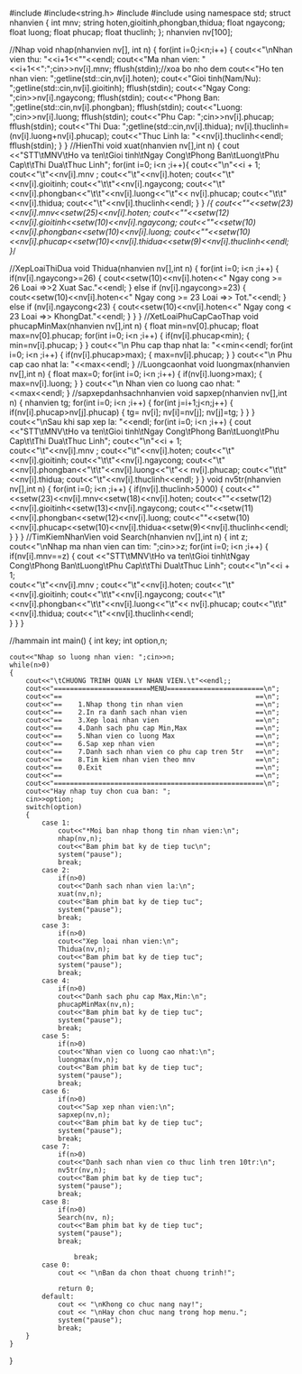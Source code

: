 #include<iostream>
#include<string.h>
#include<iomanip>
#include<fstream>
using namespace std;
struct nhanvien
{
	int mnv;
	string hoten,gioitinh,phongban,thidua;
	float ngaycong;
	float luong;
	float phucap;
	float thuclinh;
};
nhanvien nv[100];

//Nhap
void nhap(nhanvien nv[], int n)
{
	for(int	i=0;i<n;i++)
	{
	cout<<"\nNhan vien thu: "<<i+1<<""<<endl;
	cout<<"Ma nhan vien: "<<i+1<<":";cin>>nv[i].mnv;
	fflush(stdin);//xoa bo nho dem
	cout<<"Ho ten nhan vien: ";getline(std::cin,nv[i].hoten);
	cout<<"Gioi tinh(Nam/Nu): ";getline(std::cin,nv[i].gioitinh);
	fflush(stdin);
	cout<<"Ngay Cong: ";cin>>nv[i].ngaycong;
	fflush(stdin);
	cout<<"Phong Ban: ";getline(std::cin,nv[i].phongban);
	fflush(stdin);
	cout<<"Luong: ";cin>>nv[i].luong;
	fflush(stdin);
	cout<<"Phu Cap: ";cin>>nv[i].phucap;
	fflush(stdin);
	cout<<"Thi Dua: ";getline(std::cin,nv[i].thidua);
	nv[i].thuclinh=(nv[i].luong+nv[i].phucap);
	cout<<"Thuc Linh la: "<<nv[i].thuclinh<<endl;
	fflush(stdin);
}
}
//HienThi
void xuat(nhanvien nv[],int n)
{
 cout <<"STT\tMNV\tHo va ten\tGioi tinh\tNgay Cong\tPhong Ban\tLuong\tPhu Cap\t\tThi Dua\tThuc Linh";
	for(int i=0; i<n ;i++){
		cout<<"\n"<<i + 1;				
        cout<<"\t"<<nv[i].mnv ;
        cout<<"\t"<<nv[i].hoten;
        cout<<"\t"<<nv[i].gioitinh;
        cout<<"\t\t"<<nv[i].ngaycong;
        cout<<"\t"<<nv[i].phongban<<"\t\t"<<nv[i].luong<<"\t"<< nv[i].phucap;
        cout<<"\t\t"<<nv[i].thidua;
        cout<<"\t"<<nv[i].thuclinh<<endl;
    }
	}
	/*{
		cout<<""<<setw(23)<<nv[i].mnv<<setw(25)<<nv[i].hoten;
		cout<<""<<setw(12)<<nv[i].gioitinh<<setw(10)<<nv[i].ngaycong;
		cout<<""<<setw(10)<<nv[i].phongban<<setw(10)<<nv[i].luong;
		cout<<""<<setw(10)<<nv[i].phucap<<setw(10)<<nv[i].thidua<<setw(9)<<nv[i].thuclinh<<endl;
	}*/

//XepLoaiThiDua
void Thidua(nhanvien nv[],int n)
{
	for(int i=0; i<n ;i++)
	{
		if(nv[i].ngaycong>=26)
	{
			cout<<setw(10)<<nv[i].hoten<<" Ngay cong >= 26 Loai =>>2 Xuat Sac."<<endl;
	}
	else if (nv[i].ngaycong>=23)
	{
		cout<<setw(10)<<nv[i].hoten<<" Ngay cong >= 23 Loai =>> Tot."<<endl;
	}
	else if (nv[i].ngaycong<23)
	{
		cout<<setw(10)<<nv[i].hoten<<" Ngay cong < 23 Loai =>> KhongDat."<<endl;
	}
	}
}
//XetLoaiPhuCapCaoThap
void phucapMinMax(nhanvien nv[],int n)
{
	float min=nv[0].phucap;
	float max=nv[0].phucap;
	for(int i=0; i<n ;i++)
	{
		if(nv[i].phucap<min);
		{
			min=nv[i].phucap;
		}
	}
	cout<<"\n Phu cap thap nhat la: "<<min<<endl;
	for(int i=0; i<n ;i++)
	{
		if(nv[i].phucap>max);
		{
			max=nv[i].phucap;
		}
	}
	cout<<"\n Phu cap cao nhat la: "<<max<<endl;
}
//Luongcaonhat
void luongmax(nhanvien nv[],int n)
{
	float max=0;
	for(int i=0; i<n ;i++)
	{
		if(nv[i].luong>max);
		{
			max=nv[i].luong;
		}
	}
	cout<<"\n Nhan vien co luong cao nhat: "<<max<<endl;
}
//sapxepdanhsachnhanvien
void sapxep(nhanvien nv[],int n)
{
	nhanvien tg;
	for(int i=0; i<n ;i++)
	{
		for(int j=i+1;j<n;j++)
		{
			if(nv[i].phucap>nv[j].phucap)
			{
				tg= nv[i];
				nv[i]=nv[j];
				nv[j]=tg;
			}
		}
	}
	cout<<"\nSau khi sap xep la: "<<endl;
	for(int i=0; i<n ;i++)
	{
	cout <<"STT\tMNV\tHo va ten\tGioi tinh\tNgay Cong\tPhong Ban\tLuong\tPhu Cap\t\tThi Dua\tThuc Linh";
	    cout<<"\n"<<i + 1;				
        cout<<"\t"<<nv[i].mnv ;
        cout<<"\t"<<nv[i].hoten;
        cout<<"\t"<<nv[i].gioitinh;
        cout<<"\t\t"<<nv[i].ngaycong;
        cout<<"\t"<<nv[i].phongban<<"\t\t"<<nv[i].luong<<"\t"<< nv[i].phucap;
        cout<<"\t\t"<<nv[i].thidua;
        cout<<"\t"<<nv[i].thuclinh<<endl;
	}
}
void nv5tr(nhanvien nv[],int n)
{
	for(int i=0; i<n ;i++)
	{
		if(nv[i].thuclinh>5000)
		{
	    cout<<""<<setw(23)<<nv[i].mnv<<setw(18)<<nv[i].hoten;
		cout<<""<<setw(12)<<nv[i].gioitinh<<setw(13)<<nv[i].ngaycong;
		cout<<""<<setw(11)<<nv[i].phongban<<setw(12)<<nv[i].luong;
		cout<<""<<setw(10)<<nv[i].phucap<<setw(10)<<nv[i].thidua<<setw(9)<<nv[i].thuclinh<<endl;		
		}
	}
}
//TimKiemNhanVien
void Search(nhanvien nv[],int n)
{
	int z;
	cout<<"\nNhap ma nhan vien can tim: ";cin>>z;
	for(int i=0; i<n ;i++)
	{
		if(nv[i].mnv==z)
		{
	cout <<"STT\tMNV\tHo va ten\tGioi tinh\tNgay Cong\tPhong Ban\tLuong\tPhu Cap\t\tThi Dua\tThuc Linh";
		cout<<"\n"<<i + 1;				
        cout<<"\t"<<nv[i].mnv ;
        cout<<"\t"<<nv[i].hoten;
        cout<<"\t"<<nv[i].gioitinh;
        cout<<"\t\t"<<nv[i].ngaycong;
        cout<<"\t"<<nv[i].phongban<<"\t\t"<<nv[i].luong<<"\t"<< nv[i].phucap;
        cout<<"\t\t"<<nv[i].thidua;
        cout<<"\t"<<nv[i].thuclinh<<endl;		
		}
	}
}

//hammain
int  main()
{
	int key;
	int option,n;
    

	cout<<"Nhap so luong nhan vien: ";cin>>n;
	while(n>0)
	{
		cout<<"\tCHUONG TRINH QUAN LY NHAN VIEN.\t"<<endl;;
		cout<<"========================MENU========================\n";
		cout<<"==                                                ==\n";
		cout<<"==    1.Nhap thong tin nhan vien                  ==\n";
		cout<<"==    2.In ra danh sach nhan vien                 ==\n";
		cout<<"==    3.Xep loai nhan vien                        ==\n";
		cout<<"==    4.Danh sach phu cap Min,Max                 ==\n";
		cout<<"==    5.Nhan vien co luong Max                    ==\n";
		cout<<"==    6.Sap xep nhan vien                         ==\n";
		cout<<"==    7.Danh sach nhan vien co phu cap tren 5tr   ==\n";
		cout<<"==    8.Tim kiem nhan vien theo mnv               ==\n";
		cout<<"==    0.Exit                                      ==\n";
		cout<<"==                                                ==\n";	
		cout<<"====================================================\n";
		cout<<"Hay nhap tuy chon cua ban: ";
		cin>>option;
		switch(option)
		{
			case 1:
				cout<<"*Moi ban nhap thong tin nhan vien:\n";
				nhap(nv,n);
				cout<<"Bam phim bat ky de tiep tuc\n";
				system("pause");
				break;
			case 2:
				if(n>0)
				cout<<"Danh sach nhan vien la:\n";
				xuat(nv,n);
				cout<<"Bam phim bat ky de tiep tuc";
				system("pause");
				break;
			case 3:
				if(n>0)
				cout<<"Xep loai nhan vien:\n";
				Thidua(nv,n);
				cout<<"Bam phim bat ky de tiep tuc";
				system("pause");
				break;
			case 4:
				if(n>0)
				cout<<"Danh sach phu cap Max,Min:\n";
				phucapMinMax(nv,n);
				cout<<"Bam phim bat ky de tiep tuc";
				system("pause");
				break;
			case 5:
				if(n>0)
				cout<<"Nhan vien co luong cao nhat:\n";
				luongmax(nv,n);
				cout<<"Bam phim bat ky de tiep tuc";
				system("pause");
				break;
			case 6:
				if(n>0)
				cout<<"Sap xep nhan vien:\n";
				sapxep(nv,n);
				cout<<"Bam phim bat ky de tiep tuc";
				system("pause");
				break;
			case 7:
				if(n>0)
				cout<<"Danh sach nhan vien co thuc linh tren 10tr:\n";
				nv5tr(nv,n);
				cout<<"Bam phim bat ky de tiep tuc";
				system("pause");
				break;
			case 8:
				if(n>0)
			    Search(nv, n);
				cout<<"Bam phim bat ky de tiep tuc";
				system("pause");
				break;
			
                    break;
			case 0:
                cout << "\nBan da chon thoat chuong trinh!";
            
                return 0;
            default:
                cout << "\nKhong co chuc nang nay!";
                cout << "\nHay chon chuc nang trong hop menu.";
                system("pause");
                break;
		}
	}
}
  
